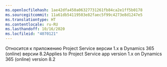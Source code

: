 ```yaml
---
ms.openlocfilehash: 1ae42dfa450a06327731261fb84ca2e1ff5b0178
ms.sourcegitcommit: 11a61db54119503e82faec5f99c4273e8d1247e5
ms.translationtype: HT
ms.contentlocale: ru-RU
ms.lasthandoff: 10/16/2020
ms.locfileid: "4070121"
---
```

<span data-ttu-id="945eb-101">Относится к приложению Project Service версии 1.x в Dynamics 365 (online) версии 8.2</span><span class="sxs-lookup"><span data-stu-id="945eb-101">Applies to Project Service app version 1.x on Dynamics 365 (online) version 8.2</span></span>


